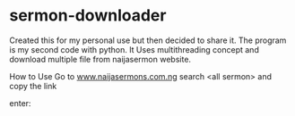 # sermon-downloader 
Created this for my personal use but then decided to share it.
The program is my second code with python.
It Uses multithreading concept and download multiple file from naijasermon website.

How to Use
Go to www.naijasermons.com.ng search <all <name-of-preacher> sermon> and copy the link

enter: